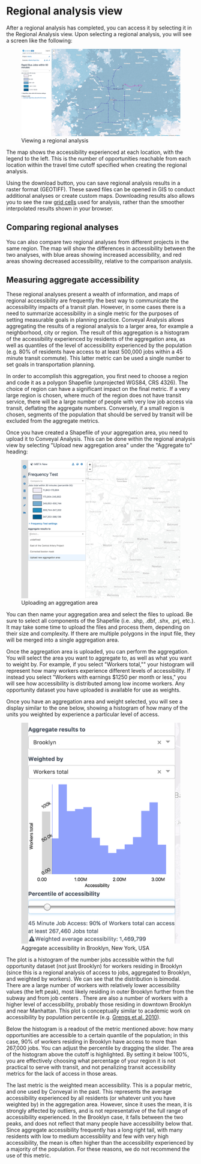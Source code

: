 # Regional analysis view

After a regional analysis has completed, you can access it by selecting it in the Regional Analysis view. Upon selecting a regional analysis, you will see a screen like the following:

<figure>
  <img src="../img/regional.png" />
  <figcaption>Viewing a regional analysis</figcaption>
</figure>

The map shows the accessibility experienced at each location, with the legend to the left. This is the number of opportunities reachable from each location within the travel time cutoff specified when creating the regional analysis.

Using the download button, you can save regional analysis results in a raster format (GEOTIFF). These saved files can be opened in GIS to conduct additional analyses or create custom maps. Downloading results also allows you to see the raw [grid cells](methodology.html#spatial-resolution) used for analysis, rather than the smoother interpolated results shown in your browser.

## Comparing regional analyses

You can also compare two regional analyses from different projects in the same region. The map will show the differences in accessibility between the two analyses, with blue areas showing increased accessibility, and red areas showing decreased accessibility, relative to the comparison analysis.

## Measuring aggregate accessibility
These regional analyses present a wealth of information, and maps of regional accessibility are frequently the best way to communicate the accessibility impacts of a transit plan. However, in some cases there is a need to summarize accessibility in a single metric for the purposes of setting measurable goals in planning practice. Conveyal Analysis allows aggregating the results of a regional analysis to a larger area, for example a neighborhood, city or region. The result of this aggregation is a histogram of the accessibility experienced by residents of the aggregation area, as well as quantiles of the level of accessibility experienced by the population (e.g. 80% of residents have access to at least 500,000 jobs within a 45 minute transit commute). This latter metric can be used a single number to set goals in transportation planning.

In order to accomplish this aggregation, you first need to choose a region and code it as a polygon Shapefile (unprojected WGS84, CRS 4326). The choice of region can have a significant impact on the final metric. If a very large region is chosen, where much of the region does not have transit service, there will be a large number of people with very low job access via transit, deflating the aggregate numbers. Conversely, if a small region is chosen, segments of the population that should be served by transit will be excluded from the aggregate metrics.

Once you have created a Shapefile of your aggregation area, you need to upload it to Conveyal Analysis.
This can be done within the regional analysis view by selecting "Upload new aggregation area" under
the "Aggregate to" heading:

<figure>
  <img src="../img/upload-aggregation-area.png" />
  <figcaption>Uploading an aggregation area</figcaption>
</figure>

You can then name your aggregation area and select the files to upload. Be sure to select all components of the Shapefile (i.e. .shp, .dbf, .shx, .prj, etc.). It may take some time to upload the files and process them, depending on their size and complexity. If there are multiple polygons in the input file, they will be merged into a single aggregation area.

Once the aggregation area is uploaded, you can perform the aggregation. You will select the area you want to aggregate to, as well as what you want to weight by. For example, if you select "Workers total,"" your histogram will represent how many workers experience different levels of accessibility. If instead you select "Workers with earnings $1250 per month or less," you will see how accessibility is distributed among low income workers. Any opportunity dataset you have uploaded is available for use as weights.

Once you have an aggregation area and weight selected, you will see a display similar to the one below, showing a histogram of how many of the units you weighted by experience a particular level of access.

<figure>
  <img src="../img/aggregate-accessibility.png" />
  <figcaption>Aggregate accessibility in Brooklyn, New York, USA</figcaption>
</figure>

The plot is a histogram of the number jobs accessible within the full opportunity dataset (not just Brooklyn) for workers residing in Brooklyn (since this is a regional analysis of access to jobs, aggregated to Brooklyn, and weighted by workers). We can see that the distribution is bimodal. There are a large number of workers with relatively lower accessibility values (the left peak),  most likely residing in outer Brooklyn further from the subway and from job centers . There are also  a number of workers with a higher level of accessibility, probably those residing in downtown Brooklyn  and near Manhattan. This plot is conceptually similar to academic work on accessibility by population percentile (e.g. [Grengs et al. 2010](http://journals.sagepub.com/doi/10.1177/0739456X10363278)).

Below the histogram is a readout of the metric mentioned above: how many opportunities are accessible to a certain quantile of the population; in this case, 90% of workers residing in Brooklyn have access to more than 267,000 jobs. You can adjust the percentile by dragging the slider. The area of the histogram above the cutoff is highlighted. By setting it below 100%, you are effectively choosing what percentage
of your region it is not practical to serve with transit, and not penalizing transit accessibility metrics for the lack of access in those areas.

The last metric is the weighted mean accessibility. This is a popular metric, and one used by Conveyal in the past. This represents the average accessibility experienced by all residents (or whatever unit you have weighted by) in the aggregation area. However, since it uses the mean, it is strongly affected  by outliers, and is not representative of the full range of accessibility experienced. In the Brooklyn case, it falls between the two peaks, and does not reflect that many people have accessibility below that. Since aggregate accessibility frequently has a long right tail, with many residents with low to medium accessibility and few with very high accessibility, the mean is often higher than the accessibility experienced by a majority of the population. For these reasons, we do not recommend the use of this metric.
